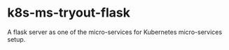# k8s-ms-tryout-flask
A flask server as one of the micro-services for Kubernetes micro-services setup.
